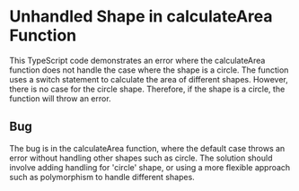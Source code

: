 # Unhandled Shape in calculateArea Function
This TypeScript code demonstrates an error where the calculateArea function does not handle the case where the shape is a circle. The function uses a switch statement to calculate the area of different shapes. However, there is no case for the circle shape. Therefore, if the shape is a circle, the function will throw an error. 

## Bug
The bug is in the calculateArea function, where the default case throws an error without handling other shapes such as circle.  The solution should involve adding handling for 'circle' shape, or using a more flexible approach such as polymorphism to handle different shapes.